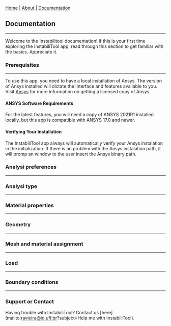 [Home](./)  |  [About](./about.html)  |  [Documentation](./documentation.html)
## Documentation
---
Welcome to the Instabilitool documentation! If this is your first time exploring the InstabiliTool app, read through this section to get familiar with the basics. Appreciate it.

### Prerequisites
---
To use this app, you need to have a local installation of Ansys. The version of Ansys installed will dictate the interface and features available to you.
Visit [Ansys](https://www.ansys.com/) for more information on getting a licensed copy of Ansys.

#### ANSYS Software Requirements
For the latest features, you will need a copy of ANSYS 2021R1 installed locally, but this app is compatible with ANSYS 17.0 and newer.

#### Verifying Your Installation
The InstabiliTool app always will automatically verify your Ansys instalation in the initialization. If there is an problem with the Ansys instalation path, it will promp an window to the user insert the Ansys binary path.

### Analysi preferences
---

### Analysi type
---

### Material properties
---

### Geometry
---

### Mesh and material assignment
---

### Load
---

### Boundary conditions
---

### Support or Contact

Having trouble with InstabiliTool? Contact us [here](malito:ravieira@id.uff.br?subject=Help me with InstabiliTool).
